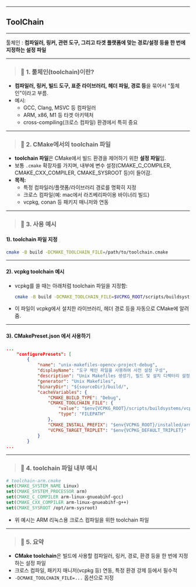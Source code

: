 
---

## ToolChain

---

툴체인 : **컴파일러, 링커, 관련 도구, 그리고 타겟 플랫폼에 맞는 경로/설정 등을 한 번에 지정하는 설정 파일**



---

> ### 📄 1. 툴체인(toolchain)이란?

- **컴파일러, 링커, 빌드 도구, 표준 라이브러리, 헤더 파일, 경로 등**을 묶어서 "툴체인"이라고 부름.
- 예시:
  - GCC, Clang, MSVC 등 컴파일러
  - ARM, x86, M1 등 타겟 아키텍처
  - cross-compiling(크로스 컴파일) 환경에서 특히 중요



---

> ### 📄 2. CMake에서의 toolchain 파일

- **toolchain 파일**은 CMake에서 빌드 환경을 제어하기 위한 **설정 파일**임.
- 보통 `.cmake` 확장자를 가지며, 내부에 변수 설정(CMAKE_C_COMPILER, CMAKE_CXX_COMPILER, CMAKE_SYSROOT 등)이 들어감.
- **목적:**
  - 특정 컴파일러/플랫폼/라이브러리 경로를 명확히 지정
  - 크로스 컴파일(예: mac에서 라즈베리파이용 바이너리 빌드)
  - vcpkg, conan 등 패키지 매니저와 연동



---

> ### 📄 3. 사용 예시


#### 1). toolchain 파일 지정

```sh
cmake -B build -DCMAKE_TOOLCHAIN_FILE=/path/to/toolchain.cmake
```

---

#### 2). vcpkg toolchain 예시

- vcpkg를 쓸 때는 아래처럼 toolchain 파일을 지정함:
  ```sh
  cmake -B build -DCMAKE_TOOLCHAIN_FILE=$VCPKG_ROOT/scripts/buildsystems/vcpkg.cmake
  ```
- 이 파일이 vcpkg에서 설치한 라이브러리, 헤더 경로 등을 자동으로 CMake에 알려줌.

---

#### 3). CMakePreset.json 에서 사용하기
```json
...
    "configurePresets": [
        {
            "name": "unix-makefiles-opencv-project-debug",
            "displayName": "도구 체인 파일을 사용하여 사전 설정 구성",
            "description": "Unix Makefiles 생성기, 빌드 및 설치 디렉터리 설정",
            "generator": "Unix Makefiles",
            "binaryDir": "${sourceDir}/build/",
            "cacheVariables": {
                "CMAKE_BUILD_TYPE": "Debug",
                "CMAKE_TOOLCHAIN_FILE": {
                    "value": "$env{VCPKG_ROOT}/scripts/buildsystems/vcpkg.cmake",
                    "type": "FILEPATH"
                },
                "CMAKE_INSTALL_PREFIX": "$env{VCPKG_ROOT}/installed/arm64-osx",
                "VCPKG_TARGET_TRIPLET": "$env{VCPKG_DEFAULT_TRIPLET}"
            }
        }
...
```


---

> ### 📄 4. toolchain 파일 내부 예시

```cmake
# toolchain-arm.cmake
set(CMAKE_SYSTEM_NAME Linux)
set(CMAKE_SYSTEM_PROCESSOR arm)
set(CMAKE_C_COMPILER arm-linux-gnueabihf-gcc)
set(CMAKE_CXX_COMPILER arm-linux-gnueabihf-g++)
set(CMAKE_SYSROOT /opt/arm-sysroot)
```
- 위 예시는 ARM 리눅스용 크로스 컴파일을 위한 toolchain 파일



---

> ### 📄 5. 요약

- **CMake toolchain**은 빌드에 사용할 컴파일러, 링커, 경로, 환경 등을 한 번에 지정하는 설정 파일
- 크로스 컴파일, 패키지 매니저(vcpkg 등) 연동, 특정 환경 강제 등에서 필수적
- `-DCMAKE_TOOLCHAIN_FILE=...` 옵션으로 지정
